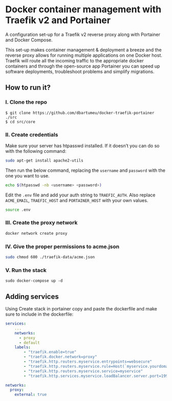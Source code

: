 # Docker container management with Traefik v2 and Portainer

A configuration set-up for a Traefik v2 reverse proxy along with Portainer and Docker Compose.

This set-up makes container management & deployment a breeze and the reverse proxy allows for running multiple applications on one Docker host. Traefik will route all the incoming traffic to the appropriate docker containers and through the open-source app Portainer you can speed up software deployments, troubleshoot problems and simplify migrations.

## How to run it?

### I. Clone the repo

```
$ git clone https://github.com/dbartumeu/docker-traefik-portainer ./src
$ cd src/core
```

### II. Create credentials

Make sure your server has htpasswd installed. If it doesn’t you can do so with the following command:

```bash
sudo apt-get install apache2-utils
```

Then run the below command, replacing the `username` and `password` with the one you want to use.

```bash
echo $(htpasswd -nb <username> <password>)
```

Edit the `.env` file and add your auth string to `TRAEFIC_AUTH`. Also replace `ACME_EMAIL`, `TRAEFIC_HOST` and `PORTAINER_HOST` with your own values.

```bash
source .env
```

### III. Create the proxy network

```bash
docker network create proxy
```

### IV. Give the proper permissions to acme.json

```bash
sudo chmod 600 ./traefik-data/acme.json
```

### V. Run the stack

```
sudo docker-compose up -d
```

## Adding services

Using Create stack in portainer copy and paste the dockerfile and make sure to include in the dockerfile:

```yml
services:
    ...
    networks:
      - proxy
      - default
    labels:
        - "traefik.enable=true"
        - "traefik.docker.network=proxy"
        - "traefik.http.routers.myservice.entrypoints=websecure"
        - "traefik.http.routers.myservice.rule=Host(`myservice.yourdomain.com`)"
        - "traefik.http.routers.myservice.service=myservice"
        - "traefik.http.services.myservice.loadBalancer.server.port=19999"

networks:
  proxy:
    external: true
```
